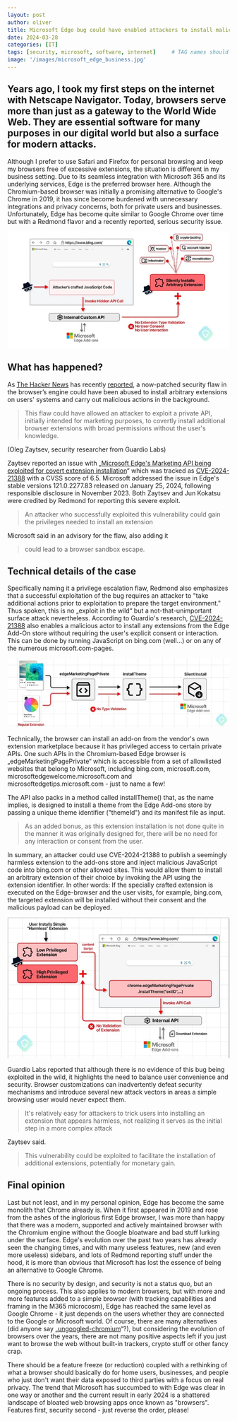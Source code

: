 ```yaml
---
layout: post
author: oliver
title: Microsoft Edge bug could have enabled attackers to install malicious extensions without detection
date: 2024-03-28
categories: [IT]
tags: [security, microsoft, software, internet]     # TAG names should always be lowercase
image: '/images/microsoft_edge_business.jpg'
---
```


## Years ago, I took my first steps on the internet with Netscape Navigator. Today, browsers serve more than just as a gateway to the World Wide Web. They are essential software for many purposes in our digital world but also a surface for modern attacks.

Although I prefer to use Safari and Firefox for personal browsing and keep my browsers free of excessive extensions, the situation is different in my business setting. Due to its seamless integration with Microsoft 365 and its underlying services, Edge is the preferred browser here. Although the Chromium-based browser was initially a promising alternative to Google's Chrome in 2019, it has since become burdened with unnecessary integrations and privacy concerns, both for private users and businesses. Unfortunately, Edge has become quite similar to Google Chrome over time but with a Redmond flavor and a recently reported, serious security issue.

![Attack chain](../images/microsoft_edge_attack_chain.jpg)

## What has happened?

As [The Hacker News](https://thehackernews.com) has recently [reported](https://thehackernews.com/2024/03/microsoft-edge-bug-could-have-allowed.html), a now-patched security flaw in the browser’s engine could have been abused to install arbitrary extensions on users' systems and carry out malicious actions in the background.

> This flaw could have allowed an attacker to exploit a private API, initially intended for marketing purposes, to covertly install additional browser extensions with broad permissions without the user's knowledge.

(Oleg Zaytsev, security researcher from Guardio Labs)

Zaytsev reported an issue with „[Microsoft Edge's Marketing API being exploited for covert extension installation](https://labs.guard.io/cve-2024-21388-microsoft-edges-marketing-api-exploited-for-covert-extension-installation-879fe5ad35ca)“ which was tracked as [CVE-2024-21388](https://msrc.microsoft.com/update-guide/vulnerability/CVE-2024-21388) with a CVSS score of 6.5. Microsoft addressed the issue in Edge's stable versions 121.0.2277.83 released on January 25, 2024, following responsible disclosure in November 2023. Both Zaytsev and Jun Kokatsu were credited by Redmond for reporting this severe exploit.

> An attacker who successfully exploited this vulnerability could gain the privileges needed to install an extension

Microsoft said in an advisory for the flaw, also adding it

> could lead to a browser sandbox escape.

## Technical details of the case

Specifically naming it a privilege escalation flaw, Redmond also emphasizes that a successful exploitation of the bug requires an attacker to "take additional actions prior to exploitation to prepare the target environment." Thus spoken, this is no „exploit in the wild“ but a not-that-unimportant surface attack nevertheless. According to Guardio's research, [CVE-2024-21388](https://msrc.microsoft.com/update-guide/vulnerability/CVE-2024-21388) also enables a malicious actor to install any extensions from the Edge Add-On store without requiring the user's explicit consent or interaction. This can be done by running JavaScript on bing.com (well...) or on any of the numerous microsoft.com-pages.

![Type of validation in MS Edge](../images/microsoft_edge_type_of_validation.jpg)

Technically, the browser can install an add-on from the vendor's own extension marketplace because it has privileged access to certain private APIs. One such APIs in the Chromium-based Edge browser is „edgeMarketingPagePrivate“ which is accessible from a set of allowlisted websites that belong to Microsoft, including bing.com, microsoft.com, microsoftedgewelcome.microsoft.com and microsoftedgetips.microsoft.com - just to name a few!

The API also packs in a method called installTheme() that, as the name implies, is designed to install a theme from the Edge Add-ons store by passing a unique theme identifier ("themeId") and its manifest file as input.

> As an added bonus, as this extension installation is not done quite in the manner it was originally designed for, there will be no need for any interaction or consent from the user.

In summary, an attacker could use CVE-2024-21388 to publish a seemingly harmless extension to the add-ons store and inject malicious JavaScript code into bing.com or other allowed sites. This would allow them to install an arbitrary extension of their choice by invoking the API using the extension identifier. In other words: If the specially crafted extension is executed on the Edge-browser and the user visits, for example, bing.com, the targeted extension will be installed without their consent and the malicious payload can be deployed.

![Extension installation in MS Edge](../images/microsoft_edge_extension_installation.jpg)

Guardio Labs reported that although there is no evidence of this bug being exploited in the wild, it highlights the need to balance user convenience and security. Browser customizations can inadvertently defeat security mechanisms and introduce several new attack vectors in areas a simple browsing user would never expect them.

> It's relatively easy for attackers to trick users into installing an extension that appears harmless, not realizing it serves as the initial step in a more complex attack

Zaytsev said.

> This vulnerability could be exploited to facilitate the installation of additional extensions, potentially for monetary gain.

## Final opinion

Last but not least, and in my personal opinion, Edge has become the same monolith that Chrome already is. When it first appeared in 2019 and rose from the ashes of the inglorious first Edge browser, I was more than happy that there was a modern, supported and actively maintained browser with the Chromium engine without the Google bloatware and bad stuff lurking under the surface. Edge's evolution over the past two years has already seen the changing times, and with many useless features, new (and even more useless) sidebars, and lots of Redmond reporting stuff under the hood, it is more than obvious that Microsoft has lost the essence of being an alternative to Google Chrome.

There is no security by design, and security is not a status quo, but an ongoing process. This also applies to modern browsers, but with more and more features added to a simple browser (with tracking capabilities and framing in the M365 microcosm), Edge has reached the same level as Google Chrome - it just depends on the users whether they are connected to the Google or Microsoft world. Of course, there are many alternatives (did anyone say „[ungoogled-chromium](https://github.com/ungoogled-software/ungoogled-chromium)“?), but considering the evolution of browsers over the years, there are not many positive aspects left if you just want to browse the web without built-in trackers, crypto stuff or other fancy crap. 

There should be a feature freeze (or reduction) coupled with a rethinking of what a browser should basically do for home users, businesses, and people who just don't want their data exposed to third parties with a focus on real privacy. The trend that Microsoft has succumbed to with Edge was clear in one way or another and the current result in early 2024 is a shattered landscape of bloated web browsing apps once known as "browsers". Features first, security second - just reverse the order, please!

